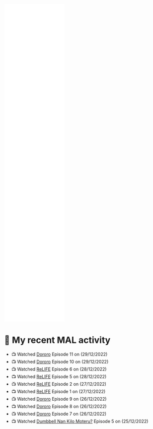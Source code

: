 ![Metrics](https://github.com/noxan-dev/noxan-dev/blob/main/github-metrics.svg)

# 🌸 My recent MAL activity

<!-- MAL_ACTIVITY:start -->

- 📺 Watched [Dororo](https://myanimelist.net/anime/37520) Episode 11 on (29/12/2022)
- 📺 Watched [Dororo](https://myanimelist.net/anime/37520) Episode 10 on (29/12/2022)
- 📺 Watched [ReLIFE](https://myanimelist.net/anime/30015) Episode 6 on (28/12/2022)
- 📺 Watched [ReLIFE](https://myanimelist.net/anime/30015) Episode 5 on (28/12/2022)
- 📺 Watched [ReLIFE](https://myanimelist.net/anime/30015) Episode 2 on (27/12/2022)
- 📺 Watched [ReLIFE](https://myanimelist.net/anime/30015) Episode 1 on (27/12/2022)
- 📺 Watched [Dororo](https://myanimelist.net/anime/37520) Episode 9 on (26/12/2022)
- 📺 Watched [Dororo](https://myanimelist.net/anime/37520) Episode 8 on (26/12/2022)
- 📺 Watched [Dororo](https://myanimelist.net/anime/37520) Episode 7 on (26/12/2022)
- 📺 Watched [Dumbbell Nan Kilo Moteru?](https://myanimelist.net/anime/39026) Episode 5 on (25/12/2022)

<!-- MAL_ACTIVITY:end -->
